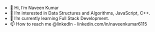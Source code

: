 - 👋 Hi, I’m Naveen Kumar
- 👀 I’m interested in Data Structures and Algorithms, JavaScript, C++. 
- 🌱 I’m currently learning Full Stack Development.
- 📫 How to reach me @linkedIn - linkedin.com/in/naveenkumar6115

<!---
demon6115/demon6115 is a ✨ special ✨ repository because its `README.md` (this file) appears on your GitHub profile.
You can click the Preview link to take a look at your changes.
--->
